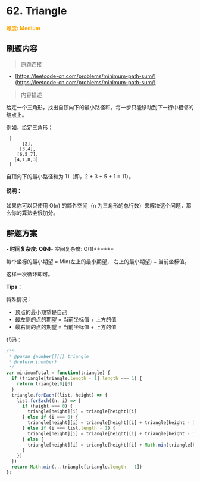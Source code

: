 # 62. Triangle

**<font color=orange>难度: Medium</font>**

## 刷题内容

> 原题连接

* [https://leetcode-cn.com/problems/minimum-path-sum/](https://leetcode-cn.com/problems/minimum-path-sum/)

> 内容描述

给定一个三角形，找出自顶向下的最小路径和。每一步只能移动到下一行中相邻的结点上。

例如，给定三角形：

     [
          [2],
         [3,4],
        [6,5,7],
       [4,1,8,3]
     ]

自顶向下的最小路径和为 11（即，2 + 3 + 5 + 1 = 11）。

#### 说明：

如果你可以只使用 O(n) 的额外空间（n 为三角形的总行数）来解决这个问题，那么你的算法会很加分。

## 解题方案

******- 时间复杂度: O(N)******- 空间复杂度: O(1)******

每个坐标的最小期望 = Min(左上的最小期望， 右上的最小期望) + 当前坐标值。

这样一次循环即可。

**Tips：**

特殊情况：

 * 顶点的最小期望是自己
 * 最左侧的点的期望 = 当前坐标值 + 上方的值
 * 最右侧的点的期望 = 当前坐标值 + 上方的值

代码：

```javascript
/**
 * @param {number[][]} triangle
 * @return {number}
 */
var minimumTotal = function(triangle) {
  if (triangle[triangle.length - 1].length === 1) {
    return triangle[0][0]
  }
  triangle.forEach((list, height) => {
    list.forEach((n, i) => {
      if (height === 0) {
        triangle[height][i] = triangle[height][i]
      } else if (i === 0) {
        triangle[height][i] = triangle[height][i] + triangle[height - 1][0]
      } else if (i === list.length - 1) {
        triangle[height][i] = triangle[height][i] + triangle[height - 1][i - 1]
      } else {
        triangle[height][i] = triangle[height][i] + Math.min(triangle[height - 1][i], triangle[height - 1][i - 1])
      }
    })
  })
  return Math.min(...triangle[triangle.length - 1])
};

```
